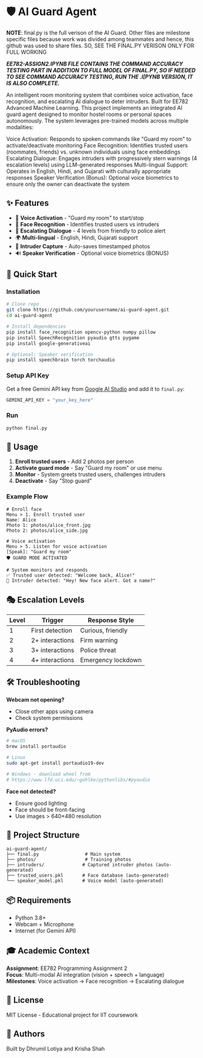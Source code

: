 # 🛡️ AI Guard Agent

**NOTE**: final.py is the full verison of the AI Guard. Other files are milestone specific files because work was divided among teammates and hence, this github was used to share files.
SO, SEE THE FINAL.PY VERISON ONLY FOR FULL WORKING

***EE782-ASSIGN2.IPYNB FILE CONTAINS THE COMMAND ACCURACY TESTING PART IN ADDITION TO FULL MODEL OF FINAL.PY, SO IF NEEDED TO SEE COMMAND ACCURACY TESTING, RUN THE .I[PYNB VERSION, IT IS ALSO COMPLETE.***

An intelligent room monitoring system that combines voice activation, face recognition, and escalating AI dialogue to deter intruders. Built for EE782 Advanced Machine Learning.
This project implements an integrated AI guard agent designed to monitor hostel rooms or personal spaces autonomously. The system leverages pre-trained models across multiple modalities:

Voice Activation: Responds to spoken commands like "Guard my room" to activate/deactivate monitoring
Face Recognition: Identifies trusted users (roommates, friends) vs. unknown individuals using face embeddings
Escalating Dialogue: Engages intruders with progressively stern warnings (4 escalation levels) using LLM-generated responses
Multi-lingual Support: Operates in English, Hindi, and Gujarati with culturally appropriate responses
Speaker Verification (Bonus): Optional voice biometrics to ensure only the owner can deactivate the system

## ✨ Features

- 🎤 **Voice Activation** - "Guard my room" to start/stop
- 👤 **Face Recognition** - Identifies trusted users vs intruders
- 💬 **Escalating Dialogue** - 4 levels from friendly to police alert
- 🌍 **Multi-lingual** - English, Hindi, Gujarati support
- 📸 **Intruder Capture** - Auto-saves timestamped photos
- 🔊 **Speaker Verification** - Optional voice biometrics (BONUS)

## 🚀 Quick Start

### Installation

```bash
# Clone repo
git clone https://github.com/yourusername/ai-guard-agent.git
cd ai-guard-agent

# Install dependencies
pip install face_recognition opencv-python numpy pillow
pip install SpeechRecognition pyaudio gtts pygame
pip install google-generativeai

# Optional: Speaker verification
pip install speechbrain torch torchaudio
```

### Setup API Key

Get a free Gemini API key from [Google AI Studio](https://makersuite.google.com/app/apikey) and add it to `final.py`:

```python
GEMINI_API_KEY = "your_key_here"
```

### Run

```bash
python final.py
```

## 📖 Usage

1. **Enroll trusted users** - Add 2 photos per person
2. **Activate guard mode** - Say "Guard my room" or use menu
3. **Monitor** - System greets trusted users, challenges intruders
4. **Deactivate** - Say "Stop guard"

### Example Flow

```
# Enroll face
Menu > 1. Enroll trusted user
Name: Alice
Photo 1: photos/alice_front.jpg
Photo 2: photos/alice_side.jpg

# Voice activation
Menu > 5. Listen for voice activation
[Speak]: "Guard my room"
🛡️ GUARD MODE ACTIVATED

# System monitors and responds
✅ Trusted user detected: "Welcome back, Alice!"
🚨 Intruder detected: "Hey! New face alert. Got a name?"
```

## 🎭 Escalation Levels

| Level | Trigger | Response Style |
|-------|---------|----------------|
| 1 | First detection | Curious, friendly |
| 2 | 2+ interactions | Firm warning |
| 3 | 3+ interactions | Police threat |
| 4 | 4+ interactions | Emergency lockdown |

## 🛠️ Troubleshooting

**Webcam not opening?**
- Close other apps using camera
- Check system permissions

**PyAudio errors?**
```bash
# macOS
brew install portaudio

# Linux
sudo apt-get install portaudio19-dev

# Windows - download wheel from
# https://www.lfd.uci.edu/~gohlke/pythonlibs/#pyaudio
```

**Face not detected?**
- Ensure good lighting
- Face should be front-facing
- Use images > 640×480 resolution

## 📁 Project Structure

```
ai-guard-agent/
├── final.py                 # Main system
├── photos/                  # Training photos
├── intruders/              # Captured intruder photos (auto-generated)
├── trusted_users.pkl       # Face database (auto-generated)
└── speaker_model.pkl       # Voice model (auto-generated)
```

## 📦 Requirements

- Python 3.8+
- Webcam + Microphone
- Internet (for Gemini API)

## 🎓 Academic Context

**Assignment**: EE782 Programming Assignment 2  
**Focus**: Multi-modal AI integration (vision + speech + language)  
**Milestones**: Voice activation → Face recognition → Escalating dialogue

## 📝 License

MIT License - Educational project for IIT coursework

## 👥 Authors

Built by Dhrumil Lotiya and Krisha Shah 
